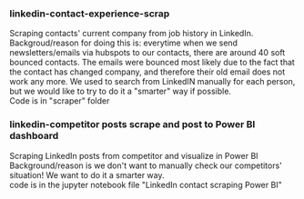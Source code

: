 ### linkedin-contact-experience-scrap

Scraping contacts' current company from job history in LinkedIn. 
Backgroud/reason for doing this is: everytime when we send newsletters/emails via hubspots to our contacts, there are around 40 soft bounced contacts. The emails were bounced most likely due to the fact that the contact has changed company, and therefore their old email does not work any more. We used to search from LinkedIN manually for each person, but we would like to try to do it a "smarter" way if possible.\
Code is in "scraper" folder

### linkedin-competitor posts scrape and post to Power BI dashboard

Scraping LinkedIn posts from competitor and visualize in Power BI
Background/reason is we don't want to manually check our competitors' situation! We want to do it a smarter way.\
code is in the jupyter notebook file "LinkedIn contact scraping Power BI"
